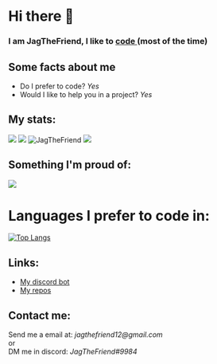 <h1> 
    Hi there 👋
</h1>

<h3> 
        I am JagTheFriend, I like to     
<!--     <a href="https://dis.gd/threads"> -->
    <a href="https://github.com/JagTheFriend/Cloud-Storage">
        code
    </a> 
        (most of the time)
</h3> 

<h2>
    Some facts about me
</h2>
<ul>
  <li>
    Do I prefer to code? 
        <i>Yes</i>
  </li>
  <li>
    Would I like to help you in a project? 
        <i>Yes</i>
  </li>
</ul>
<h2>
    My stats:
</h2>

<img src="https://github-readme-stats.vercel.app/api?username=JagTheFriend&&show_icons=true&title_color=ffffff&icon_color=bb2acf&text_color=7289da&bg_color=121212"/>
<img src="https://github-readme-streak-stats.herokuapp.com/?user=JagTheFriend&layout=compact&theme=tokyonight"/>
<img src="https://github-profile-trophy.vercel.app/?username=JagTheFriend" alt="JagTheFriend"/>
<img src="https://activity-graph.herokuapp.com/graph?username=JagTheFriend&theme=rogue"/>

<h2>
    Something I'm proud of:
</h2>

<img src="https://cdn.discordapp.com/attachments/803194042757808182/817497523262062612/unknown.png"/>

# Languages I prefer to code in:
[![Top Langs](https://github-readme-stats.vercel.app/api/top-langs/?username=JagTheFriend&layout=compact&theme=tokyonight)](https://github.com/anuraghazra/github-readme-stats)


<h2>
    Links:
</h2>

<ul>
  <li>
    <a href="https://discord.com/oauth2/authorize?client_id=787331712601686017&permissions=1916267615&scope=bot">
      My discord bot
    </a> 
  </li>
  <li>
    <a href="https://github.com/JagTheFriend?tab=repositories">
      My repos
    </a>
  </li>
</ul>

<h2> 
    Contact me:
</h2>
    Send me a email at: <i>jagthefriend12@gmail.com</i>
<br>
or
<br>
DM me in discord: <i>JagTheFriend#9984</i>
